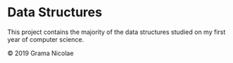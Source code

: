# Data Structures

This project contains the majority of the data structures studied on my first year of computer science.

© 2019 Grama Nicolae